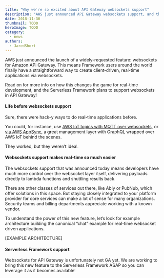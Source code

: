 ```yaml
---
title: "Why we're so excited about API Gateway websockets support"
description: "AWS just announced API Gateway websockets support, and the serverless community got pretty excited. Here's why."
date: 2018-11-30
thumbnail: TODO
heroImage: TODO
category:
  - news
authors: 
  - JaredShort
---
```


AWS just announced the launch of a widely-requested feature: websockets for Amazon API Gateway. This means Framework users around the world finally have a straightforward way to create client-driven, real-time applications via websockets.

Read on for more info on how this changes the game for real-time development, and the Serverless Framework plans to support websockets in API Gateway!

#### Life before websockets support

Sure, there were hack-y ways to do real-time applications before.

You could, for instance, use [AWS IoT topics with MQTT over websockets](https://serverless.com/blog/realtime-updates-using-lambda-websockets-iot), or [via AWS AppSync](https://serverless.com/blog/building-chat-appliation-aws-appsync-serverless), a great management layer with GraphQL wrapped over AWS IoT behind the scenes.

They worked, but they weren’t ideal.

#### Websockets support makes real-time so much easier

The websockets support that was announced today means developers have much more control over the websocket layer itself, delivering payloads directly to lambda functions and shuttling results back.

There are other classes of services out there, like Ably or PubNub, which offer solutions in this space. But staying closely integrated to your platform provider for core services can make a lot of sense for many organizations. Security teams and billing departments appreciate working with a known vendor.

To understand the power of this new feature, let’s look for example architecture building the canonical “chat” example for real-time websocket driven applications.

[EXAMPLE ARCHITECTURE]

#### Serverless Framework support

Websockets for API Gateway is unfortunately not GA yet. We are working to bring this new feature to the Serverless Framework ASAP so you can leverage it as it becomes available!

